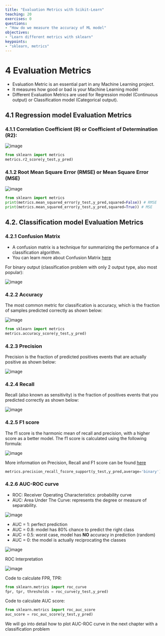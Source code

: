 ```yaml
---
title: "Evaluation Metrics with Scikit-Learn"
teaching: 20
exercises: 0
questions:
- "How do we measure the accuracy of ML model"
objectives:
- "Learn different metrics with sklearn"
keypoints:
- "sklearn, metrics"
---
```


# 4 Evaluation Metrics

- Evaluation Metric is an essential part in any Machine Learning project.
- It measures how good or bad is your Machine Learning model
- Different Evaluation Metrics are used for Regression model (Continuous output) or Classification model (Categorical output).

## 4.1 Regression model Evaluation Metrics

### 4.1.1 Correlation Coefficient (R) or Coefficient of Determination (R2):

![image](https://user-images.githubusercontent.com/43855029/120700259-72274900-c47f-11eb-8959-a4bbe4eafccc.png)

```python
from sklearn import metrics
metrics.r2_score(y_test,y_pred)
```

### 4.1.2 Root Mean Square Error (RMSE) or Mean Square Error (MSE)

![image](https://user-images.githubusercontent.com/43855029/120700533-c5010080-c47f-11eb-8050-b1cd8c63746e.png)

```python
from sklearn import metrics
print(metrics.mean_squared_error(y_test,y_pred,squared=False)) # RMSE
print(metrics.mean_squared_error(y_test,y_pred,squared=True)) # MSE
```

## 4.2. Classification model Evaluation Metrics

### 4.2.1 Confusion Matrix
- A confusion matrix is a technique for summarizing the performance of a classification algorithm.
- You can learn more about Confusion Matrix [here](https://www.analyticsvidhya.com/blog/2020/04/confusion-matrix-machine-learning/)

For binary output (classification problem with only 2 output type, also most popular):

![image](https://user-images.githubusercontent.com/43855029/120687356-efe35880-c46f-11eb-950f-5feef237a4c1.png)

### 4.2.2 Accuracy

The most common metric for classification is accuracy, which is the fraction of samples predicted correctly as shown below:

![image](https://user-images.githubusercontent.com/43855029/120700619-dea24800-c47f-11eb-81c4-df090cad93da.png)

```python
from sklearn import metrics
metrics.accuracy_score(y_test,y_pred)
```

### 4.2.3 Precision 

Precision is the fraction of predicted positives events that are actually positive as shown below:

![image](https://user-images.githubusercontent.com/43855029/120700808-1c9f6c00-c480-11eb-9ec8-597d02a76a94.png)

### 4.2.4 Recall

Recall (also known as sensitivity) is the fraction of positives events that you predicted correctly as shown below:

![image](https://user-images.githubusercontent.com/43855029/120700754-07c2d880-c480-11eb-81e1-7c7926452346.png)


### 4.2.5 F1 score

The f1 score is the harmonic mean of recall and precision, with a higher score as a better model. The f1 score is calculated using the following formula:

![image](https://user-images.githubusercontent.com/43855029/120701061-6ee08d00-c480-11eb-9ab1-71d905e6a491.png)

More information on Precision, Recall and F1 score can be found [here](https://scikit-learn.org/stable/modules/generated/sklearn.metrics.precision_recall_fscore_support.html)

```python
metrics.precision_recall_fscore_support(y_test,y_pred,average='binary')
```

### 4.2.6 AUC-ROC curve
- ROC: Receiver Operating Characteristics:  probability curve
- AUC: Area Under The Curve: represents the degree or measure of separability.
 
![image](https://user-images.githubusercontent.com/43855029/120698991-ccbfa580-c47d-11eb-9f11-6e2acb00d46d.png)

  - AUC = 1:   perfect prediction
  - AUC = 0.8: model has 80% chance to predict the right class
  - AUC = 0.5: worst case, model has **NO** accuracy in prediction (random)
  - AUC = 0:   the model is actually reciprocating the classes
  
![image](https://user-images.githubusercontent.com/43855029/120699552-84ed4e00-c47e-11eb-8089-54158439ad6f.png)

ROC Interpretation

![image](https://user-images.githubusercontent.com/43855029/133898061-2c7f5da6-c41b-41af-8a81-b65fef3c3184.png)

Code to calculate FPR, TPR:

```python
from sklearn.metrics import roc_curve
fpr, tpr, thresholds = roc_curve(y_test,y_pred)
```

Code to calculate AUC score:

```python
from sklearn.metrics import roc_auc_score
auc_score = roc_auc_score(y_test,y_pred)
```

We will go into detail how to plot AUC-ROC curve in the next chapter with a classification problem
